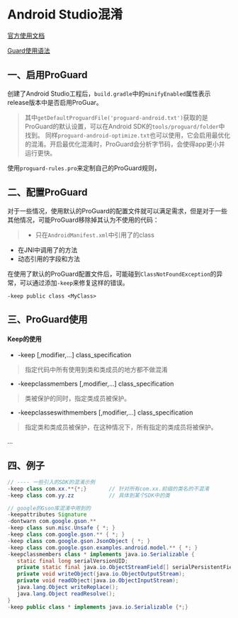 # Android Studio混淆

[官方使用文档][1]

[Guard使用语法][2]



## 一、启用ProGuard

创建了Android Studio工程后，`build.gradle`中的`minifyEnabled`属性表示release版本中是否启用ProGuar。

> 其中`getDefaultProguardFile('proguard-android.txt')`获取的是ProGuard的默认设置，可以在Android SDK的`tools/proguard/folder`中找到。 同样`proguard-android-optimize.txt`也可以使用，它会启用最优化的混淆。开启最优化混淆时，ProGuard会分析字节码，会使得app更小并运行更快。



使用`proguard-rules.pro`来定制自己的ProGuard规则，

## 二、配置ProGuard
对于一些情况，使用默认的ProGuard的配置文件就可以满足需求，但是对于一些其他情况，可能ProGuard移除掉其认为不使用的代码：
> * 只在`AndroidManifest.xml`中引用了的class
* 在JNI中调用了的方法
* 动态引用的字段和方法

在使用了默认的ProGuard配置文件后，可能碰到`ClassNotFoundException`的异常，可以通过添加`-keep`来修复这样的错误。
```android
-keep public class <MyClass>
```

## 三、ProGuard使用
#### Keep的使用
* -keep [,modifier,...] class_specification
> 指定代码中所有使用到类和类成员的地方都不做混淆
* -keepclassmembers [,modifier,...] class_specification
> 类被保护的同时，指定类成员被保护。
* -keepclasseswithmembers [,modifier,...] class_specification
> 指定类和类成员被保护，在这种情况下，所有指定的类成员将被保护。

...



## 四、例子
```java
// ---- 一些引入的SDK的混淆示例
-keep class com.xx.**{*;}		// 针对所有com.xx.前缀的类名的不混淆
-keep class com.yy.zz			// 具体到某个SDK中的类

// google的Gson库混淆中用到的
-keepattributes Signature
-dontwarn com.google.gson.**
-keep class sun.misc.Unsafe { *; }
-keep class com.google.gson.** { *; }
-keep class com.google.gson.JsonObject { *; }
-keep class com.google.gson.examples.android.model.** { *; }
-keepclassmembers class * implements java.io.Serializable {
   static final long serialVersionUID;
   private static final java.io.ObjectStreamField[] serialPersistentFields;
   private void writeObject(java.io.ObjectOutputStream);
   private void readObject(java.io.ObjectInputStream);
   java.lang.Object writeReplace();
   java.lang.Object readResolve();
}
-keep public class * implements java.io.Serializable {*;}
```

























































































































[1]:http://developer.android.com/tools/help/proguard.html

[2]:http://proguard.sourceforge.net/index.html#manual/usage.html